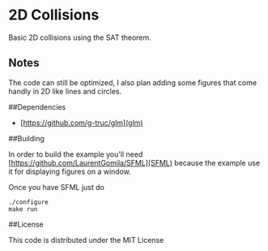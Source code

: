 2D Collisions
===

Basic 2D collisions using the SAT theorem.

## Notes

The code can still be optimized, I also plan adding some figures that come handly in 2D like lines and circles.

##Dependencies

* [https://github.com/g-truc/glm](glm)

##Building

In order to build the example you'll need [https://github.com/LaurentGomila/SFML](SFML) because the example use it for displaying figures on a window.

Once you have SFML just do
```
./configure
make run
```


##License

This code is distributed under the MIT License


